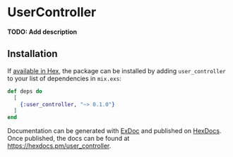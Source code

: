 # UserController

**TODO: Add description**

## Installation

If [available in Hex](https://hex.pm/docs/publish), the package can be installed
by adding `user_controller` to your list of dependencies in `mix.exs`:

```elixir
def deps do
  [
    {:user_controller, "~> 0.1.0"}
  ]
end
```

Documentation can be generated with [ExDoc](https://github.com/elixir-lang/ex_doc)
and published on [HexDocs](https://hexdocs.pm). Once published, the docs can
be found at <https://hexdocs.pm/user_controller>.


